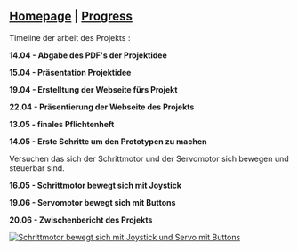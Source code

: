 ## [Homepage](https://sarabelz.github.io/Roboterarm/index)        |             [Progress](https://sarabelz.github.io/Roboterarm/Progress)     

Timeline der arbeit des Projekts :

**14.04 - Abgabe des PDF's der Projektidee**

**15.04 - Präsentation Projektidee**

**19.04 - Erstelltung der Webseite fürs Projekt**

**22.04 - Präsentierung der Webseite des Projekts**

**13.05 - finales Pflichtenheft**

**14.05 - Erste Schritte um den Prototypen zu machen**

Versuchen das sich der Schrittmotor und der Servomotor sich bewegen und steuerbar sind.


**16.05 - Schrittmotor bewegt sich mit Joystick**

**19.06 - Servomotor bewegt sich mit Buttons**

**20.06 - Zwischenbericht des Projekts**


[![Schrittmotor bewegt sich mit Joystick und Servo mit Buttons](https://img.youtube.com/vi/FMwPcve122o&ab_channel=sarabelzafonso/0.jpg)](https://www.youtube.com/watch?v=FMwPcve122o&ab_channel=sarabelzafonso)


